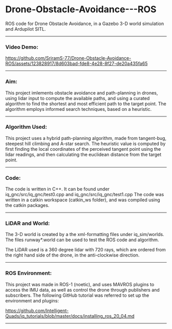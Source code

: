 # Drone-Obstacle-Avoidance---ROS
ROS code for Drone Obstacle Avoidance, in a Gazebo 3-D world simulation and Ardupilot SITL.

-------------------------------
### Video Demo:

https://github.com/SriramS-77/Drone-Obstacle-Avoidance-ROS/assets/123828917/8d603bad-fde8-4e28-8f27-de20a435fa65

-------------------------------
### Aim:
This project imlements obstacle avoidance and path-planning in drones, using lidar input to compute the available paths, and using a curated algorithm to find the shortest and most efficient path to the target point. The algorithm employs informed search techniques, based on a heuristic.

-------------------------------
### Algorithm Used:
This project uses a hybrid path-planning algorithm, made from tangent-bug, steepest hill climbing and A-star search. The heuristic value is computed by first finding the local coordinates of the perceived tangent point using the lidar readings, and then calculating the euclidean distance from the target point.

-------------------------------
### Code:
The code is written in C++. It can be found under iq_gnc/src/iq_gnc/test0.cpp and iq_gnc/src/iq_gnc/test1.cpp
The code was written in a catkin workspace (catkin_ws folder), and was compiled using the catkin packages.

-------------------------------
### LiDAR and World:
The 3-D world is created by a the xml-formatting files under iq_sim/worlds. The files runway*.world can be used to test the ROS code and algorithm.

The LiDAR used is a 360 degree lidar with 720 rays, which are ordered from the right hand side of the drone, in the anti-clockwise direction.

-------------------------------
### ROS Environment:
This project was made in ROS-1 (noetic), and uses MAVROS plugins to access the IMU data, as well as control the drone through publishers and subscribers.
The following GitHub tutorial was referred to set up the environment and plugins:

https://github.com/Intelligent-Quads/iq_tutorials/blob/master/docs/installing_ros_20_04.md

-------------------------------
